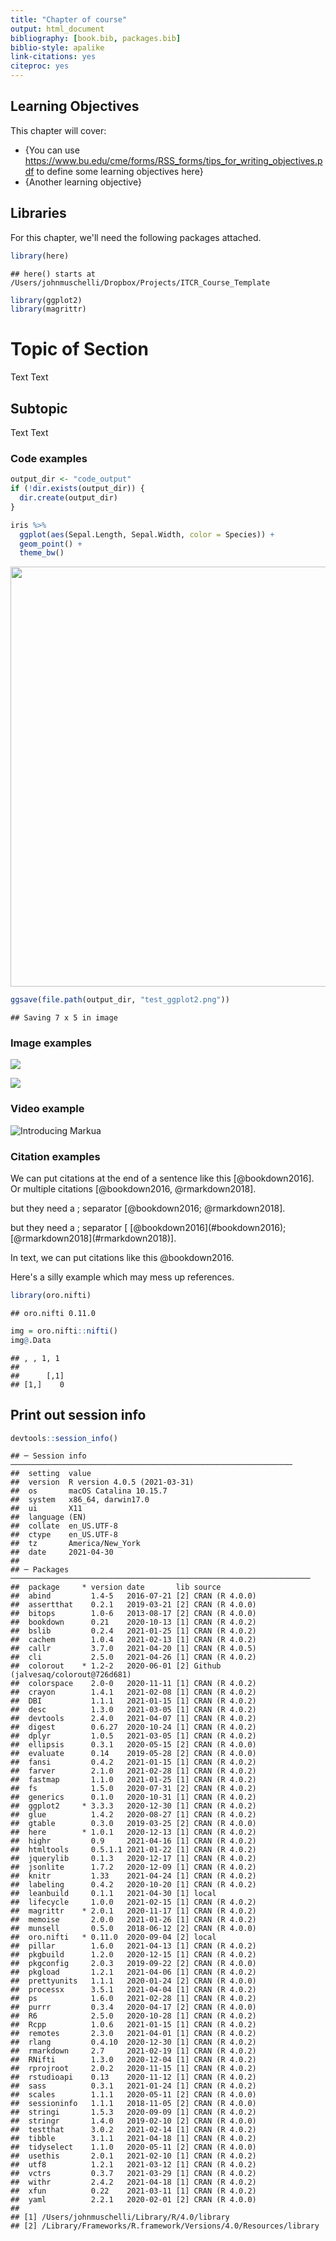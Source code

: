 ```yaml
---
title: "Chapter of course"
output: html_document
bibliography: [book.bib, packages.bib]
biblio-style: apalike
link-citations: yes
citeproc: yes
---
```


## Learning Objectives

This chapter will cover:  

- {You can use https://www.bu.edu/cme/forms/RSS_forms/tips_for_writing_objectives.pdf to define some learning objectives here}
- {Another learning objective}

## Libraries

For this chapter, we'll need the following packages attached. 


```r
library(here)
```

```
## here() starts at /Users/johnmuschelli/Dropbox/Projects/ITCR_Course_Template
```

```r
library(ggplot2)
library(magrittr)
```

# Topic of Section

Text Text

## Subtopic

Text Text 

### Code examples


```r
output_dir <- "code_output"
if (!dir.exists(output_dir)) {
  dir.create(output_dir)
}
```


```r
iris %>%
  ggplot(aes(Sepal.Length, Sepal.Width, color = Species)) +
  geom_point() +
  theme_bw()
```

<img src="02-chapter_of_course_files/figure-html/unnamed-chunk-3-1.png" width="672" />


```r
ggsave(file.path(output_dir, "test_ggplot2.png"))
```

```
## Saving 7 x 5 in image
```

### Image examples

![](resources/images/itcr_training_network.png)

![](resources/images/tools.png)

### Video example

![Introducing Markua](https://www.youtube.com/watch?t=105&v=VOCYL-FNbr0)

### Citation examples

We can put citations at the end of a sentence like this [@bookdown2016]. 
Or multiple citations [@bookdown2016, @rmarkdown2018]. 

but they need a ; separator [@bookdown2016; @rmarkdown2018]. 

but they need a ; separator [ \[@bookdown2016\](#bookdown2016); \[@rmarkdown2018\](#rmarkdown2018)]. 

In text, we can put citations like this @bookdown2016. 


Here's a silly example which may mess up references.

```r
library(oro.nifti)
```

```
## oro.nifti 0.11.0
```

```r
img = oro.nifti::nifti()
img@.Data
```

```
## , , 1, 1
## 
##      [,1]
## [1,]    0
```

## Print out session info


```r
devtools::session_info()
```

```
## ─ Session info ───────────────────────────────────────────────────────────────
##  setting  value                       
##  version  R version 4.0.5 (2021-03-31)
##  os       macOS Catalina 10.15.7      
##  system   x86_64, darwin17.0          
##  ui       X11                         
##  language (EN)                        
##  collate  en_US.UTF-8                 
##  ctype    en_US.UTF-8                 
##  tz       America/New_York            
##  date     2021-04-30                  
## 
## ─ Packages ───────────────────────────────────────────────────────────────────
##  package     * version date       lib source                            
##  abind         1.4-5   2016-07-21 [2] CRAN (R 4.0.0)                    
##  assertthat    0.2.1   2019-03-21 [2] CRAN (R 4.0.0)                    
##  bitops        1.0-6   2013-08-17 [2] CRAN (R 4.0.0)                    
##  bookdown      0.21    2020-10-13 [1] CRAN (R 4.0.2)                    
##  bslib         0.2.4   2021-01-25 [1] CRAN (R 4.0.2)                    
##  cachem        1.0.4   2021-02-13 [1] CRAN (R 4.0.2)                    
##  callr         3.7.0   2021-04-20 [1] CRAN (R 4.0.5)                    
##  cli           2.5.0   2021-04-26 [1] CRAN (R 4.0.2)                    
##  colorout    * 1.2-2   2020-06-01 [2] Github (jalvesaq/colorout@726d681)
##  colorspace    2.0-0   2020-11-11 [1] CRAN (R 4.0.2)                    
##  crayon        1.4.1   2021-02-08 [1] CRAN (R 4.0.2)                    
##  DBI           1.1.1   2021-01-15 [1] CRAN (R 4.0.2)                    
##  desc          1.3.0   2021-03-05 [1] CRAN (R 4.0.2)                    
##  devtools      2.4.0   2021-04-07 [1] CRAN (R 4.0.2)                    
##  digest        0.6.27  2020-10-24 [1] CRAN (R 4.0.2)                    
##  dplyr         1.0.5   2021-03-05 [1] CRAN (R 4.0.2)                    
##  ellipsis      0.3.1   2020-05-15 [2] CRAN (R 4.0.0)                    
##  evaluate      0.14    2019-05-28 [2] CRAN (R 4.0.0)                    
##  fansi         0.4.2   2021-01-15 [1] CRAN (R 4.0.2)                    
##  farver        2.1.0   2021-02-28 [1] CRAN (R 4.0.2)                    
##  fastmap       1.1.0   2021-01-25 [1] CRAN (R 4.0.2)                    
##  fs            1.5.0   2020-07-31 [2] CRAN (R 4.0.2)                    
##  generics      0.1.0   2020-10-31 [1] CRAN (R 4.0.2)                    
##  ggplot2     * 3.3.3   2020-12-30 [1] CRAN (R 4.0.2)                    
##  glue          1.4.2   2020-08-27 [1] CRAN (R 4.0.2)                    
##  gtable        0.3.0   2019-03-25 [2] CRAN (R 4.0.0)                    
##  here        * 1.0.1   2020-12-13 [1] CRAN (R 4.0.2)                    
##  highr         0.9     2021-04-16 [1] CRAN (R 4.0.2)                    
##  htmltools     0.5.1.1 2021-01-22 [1] CRAN (R 4.0.2)                    
##  jquerylib     0.1.3   2020-12-17 [1] CRAN (R 4.0.2)                    
##  jsonlite      1.7.2   2020-12-09 [1] CRAN (R 4.0.2)                    
##  knitr         1.33    2021-04-24 [1] CRAN (R 4.0.2)                    
##  labeling      0.4.2   2020-10-20 [1] CRAN (R 4.0.2)                    
##  leanbuild     0.1.1   2021-04-30 [1] local                             
##  lifecycle     1.0.0   2021-02-15 [1] CRAN (R 4.0.2)                    
##  magrittr    * 2.0.1   2020-11-17 [1] CRAN (R 4.0.2)                    
##  memoise       2.0.0   2021-01-26 [1] CRAN (R 4.0.2)                    
##  munsell       0.5.0   2018-06-12 [2] CRAN (R 4.0.0)                    
##  oro.nifti   * 0.11.0  2020-09-04 [2] local                             
##  pillar        1.6.0   2021-04-13 [1] CRAN (R 4.0.2)                    
##  pkgbuild      1.2.0   2020-12-15 [1] CRAN (R 4.0.2)                    
##  pkgconfig     2.0.3   2019-09-22 [2] CRAN (R 4.0.0)                    
##  pkgload       1.2.1   2021-04-06 [1] CRAN (R 4.0.2)                    
##  prettyunits   1.1.1   2020-01-24 [2] CRAN (R 4.0.0)                    
##  processx      3.5.1   2021-04-04 [1] CRAN (R 4.0.2)                    
##  ps            1.6.0   2021-02-28 [1] CRAN (R 4.0.2)                    
##  purrr         0.3.4   2020-04-17 [2] CRAN (R 4.0.0)                    
##  R6            2.5.0   2020-10-28 [1] CRAN (R 4.0.2)                    
##  Rcpp          1.0.6   2021-01-15 [1] CRAN (R 4.0.2)                    
##  remotes       2.3.0   2021-04-01 [1] CRAN (R 4.0.2)                    
##  rlang         0.4.10  2020-12-30 [1] CRAN (R 4.0.2)                    
##  rmarkdown     2.7     2021-02-19 [1] CRAN (R 4.0.2)                    
##  RNifti        1.3.0   2020-12-04 [1] CRAN (R 4.0.2)                    
##  rprojroot     2.0.2   2020-11-15 [1] CRAN (R 4.0.2)                    
##  rstudioapi    0.13    2020-11-12 [1] CRAN (R 4.0.2)                    
##  sass          0.3.1   2021-01-24 [1] CRAN (R 4.0.2)                    
##  scales        1.1.1   2020-05-11 [2] CRAN (R 4.0.0)                    
##  sessioninfo   1.1.1   2018-11-05 [2] CRAN (R 4.0.0)                    
##  stringi       1.5.3   2020-09-09 [1] CRAN (R 4.0.2)                    
##  stringr       1.4.0   2019-02-10 [2] CRAN (R 4.0.0)                    
##  testthat      3.0.2   2021-02-14 [1] CRAN (R 4.0.2)                    
##  tibble        3.1.1   2021-04-18 [1] CRAN (R 4.0.2)                    
##  tidyselect    1.1.0   2020-05-11 [2] CRAN (R 4.0.0)                    
##  usethis       2.0.1   2021-02-10 [1] CRAN (R 4.0.2)                    
##  utf8          1.2.1   2021-03-12 [1] CRAN (R 4.0.2)                    
##  vctrs         0.3.7   2021-03-29 [1] CRAN (R 4.0.2)                    
##  withr         2.4.2   2021-04-18 [1] CRAN (R 4.0.2)                    
##  xfun          0.22    2021-03-11 [1] CRAN (R 4.0.2)                    
##  yaml          2.2.1   2020-02-01 [2] CRAN (R 4.0.0)                    
## 
## [1] /Users/johnmuschelli/Library/R/4.0/library
## [2] /Library/Frameworks/R.framework/Versions/4.0/Resources/library
```
